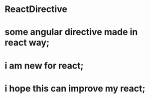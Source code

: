 # ReactDirective
#  some angular directive made in react way;
#  i am new for react;
#  i hope this can improve my react;
